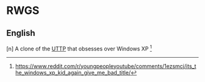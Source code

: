 # RWGS
## English

[n] A clone of the [UTTP](uttp.md) that obsesses over Windows XP [^1]

[^1]: <https://www.reddit.com/r/youngpeopleyoutube/comments/1ezsmcj/its_the_windows_xp_kid_again_give_me_bad_title/>
